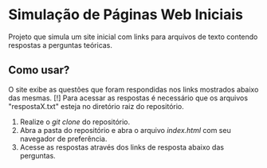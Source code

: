 # Simulação de Páginas Web Iniciais
Projeto que simula um site inicial com links para arquivos de texto contendo respostas a perguntas teóricas.

## Como usar?
O site exibe as questões que foram respondidas nos links mostrados abaixo das mesmas.
[!] Para acessar as respostas é necessário que os arquivos "respostaX.txt" esteja no diretório raiz do repositório.

1. Realize o _git clone_ do repositório.
2. Abra a pasta do repositório e abra o arquivo _index.html_ com seu navegador de preferência.
3. Acesse as respostas através dos links de resposta abaixo das perguntas.
